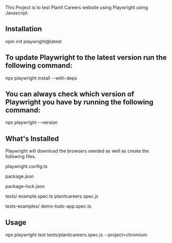 This Project is to test PlanIt Careers website using Playwright using Javascript. 


## Installation
npm init playwright@latest

## To update Playwright to the latest version run the following command:
npx playwright install --with-deps

## You can always check which version of Playwright you have by running the following command:
npx playwright --version


## What's Installed
Playwright will download the browsers needed as well as create the following files.

playwright.config.ts

package.json

package-lock.json

tests/
  example.spec.ts
  planitcareers.spec.js

tests-examples/
  demo-todo-app.spec.ts

##  Usage
npx playwright test tests/planitcareers.spec.js --project=chromium
